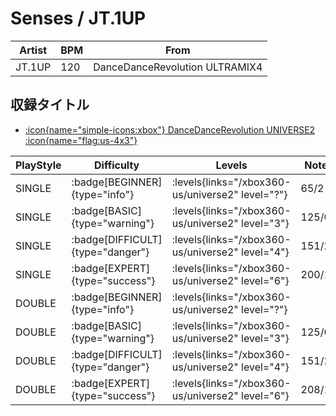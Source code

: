 # Senses / JT.1UP

|Artist|BPM|From|
|------|---|----|
|JT.1UP|120|DanceDanceRevolution ULTRAMIX4|

## 収録タイトル

- [:icon{name="simple-icons:xbox"} DanceDanceRevolution UNIVERSE2 :icon{name="flag:us-4x3"}](/xbox360-us/universe2)

|PlayStyle|Difficulty|Levels|Notes|Movie|
|---------|----------|------|-----|-----|
|SINGLE| :badge[BEGINNER]{type="info"}| :levels{links="/xbox360-us/universe2" level="?"}|65/2||
|SINGLE| :badge[BASIC]{type="warning"}| :levels{links="/xbox360-us/universe2" level="3"}|125/0||
|SINGLE| :badge[DIFFICULT]{type="danger"}| :levels{links="/xbox360-us/universe2" level="4"}|151/20||
|SINGLE| :badge[EXPERT]{type="success"}| :levels{links="/xbox360-us/universe2" level="6"}|200/14||
|DOUBLE| :badge[BEGINNER]{type="info"}| :levels{links="/xbox360-us/universe2" level="?"}|||
|DOUBLE| :badge[BASIC]{type="warning"}| :levels{links="/xbox360-us/universe2" level="3"}|125/0||
|DOUBLE| :badge[DIFFICULT]{type="danger"}| :levels{links="/xbox360-us/universe2" level="4"}|151/20||
|DOUBLE| :badge[EXPERT]{type="success"}| :levels{links="/xbox360-us/universe2" level="6"}|208/10||
